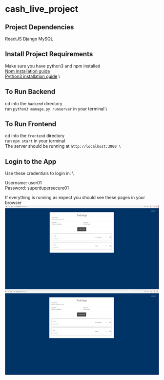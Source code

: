 # cash_live_project

## Project Dependencies
ReactJS
Django
MySQL

## Install Project Requirements
Make sure you have python3 and npm installed \
[Npm installation guide](https://docs.npmjs.com/cli/install) \
[Python3 installation guide](https://realpython.com/installing-python/) \

## To Run Backend
cd into the `backend` directory \
run `python3 manage.py runserver` in your terminal \

## To Run Frontend
cd into the `frontend` directory \
run `npm start` in your terminal \
The server should be running at `http://localhost:3000 \`

## Login to the App
Use these credentials to login in: \

Username: user01 \
Password: superdupersecure01

If everything is running as expect you should see these pages in your browser
![Login Page](https://github.com/tgritter/cash_live_project/blob/master/login_page.png)
![Todo Page](https://github.com/tgritter/cash_live_project/blob/master/todo_page.png)
